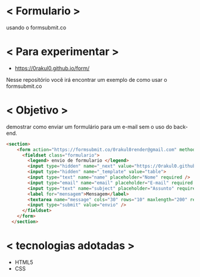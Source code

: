 # < Formulario >
usando o formsubmit.co


# < Para experimentar >

- https://0rakul0.github.io/form/

Nesse repositório você irá encontrar um exemplo de como usar o formsubmit.co

# < Objetivo >

demostrar como enviar um formulário para um e-mail sem o uso do back-end.

```html
<section>
    <form action="https://formsubmit.co/0rakul0render@gmail.com" method="post">
      <fieldset class="formulario">
        <legend> envio de formulario </legend>
        <input type="hidden" name="_next" value="https://0rakul0.github.io/form/sucesso.html" />
        <input type="hidden" name="_template" value="table">
        <input type="text" name="name" placeholder="Nome" required />
        <input type="email" name="email" placeholder="E-mail" required />
        <input type="text" name="subject" placeholder="Assunto" required />
        <label for="mensagem">Mensagem</label>
        <textarea name="message" cols="30" rows="10" maxlength="200" required></textarea>
        <input type="submit" value="envio" />
      </fieldset>
    </form>
  </section>
```

# < tecnologias adotadas >

- HTML5
- CSS


